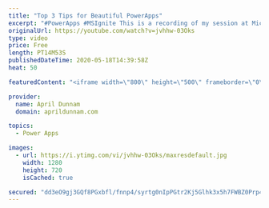 ```yaml
---
title: "Top 3 Tips for Beautiful PowerApps"
excerpt: "#PowerApps #MSIgnite This is a recording of my session at Microsoft Ignite 2019 on \"Top 3 Tips for Beautiful PowerApps\".  In this 20 minute session, I show tips to help you improve the look and feel of your PowerApps."
originalUrl: https://youtube.com/watch?v=jvhhw-03Oks
type: video
price: Free
length: PT14M53S
publishedDateTime: 2020-05-18T14:39:58Z
heat: 50

featuredContent: "<iframe width=\"800\" height=\"500\" frameborder=\"0\" src=\"https://www.youtube.com/embed/jvhhw-03Oks\" allow=\"accelerometer; autoplay; encrypted-media; gyroscope; picture-in-picture\" allowfullscreen></iframe>"

provider:
  name: April Dunnam
  domain: aprildunnam.com

topics:
  - Power Apps

images:
  - url: https://i.ytimg.com/vi/jvhhw-03Oks/maxresdefault.jpg
    width: 1280
    height: 720
    isCached: true

secured: "dd3eO9gj3GQf8PGxbfl/fnnp4/syrtg0nIpPGtr2Kj5Glhk3x5h7FWBZ0Prp4PZFPNEa4Pl+XKkv5iBh2aIORklm8923YIRvzI/kffB3DbGQj7lM9oG5WEsrJT3XpIQ7pPqJFLhb8yb6RgLnW0T7WOPF2O0cREjsxywaq6JdROFEgnx2u8gQZC/K6Zu1wRM1mH2Fnm9ehgeW7RQuyBKyBbk2l3NgmVPd6KYQ1mtjSug2hmHdLn+O82nAc/u87XnbHbMp7n9soLqmLCxyduKMVwZy7U9BFQ/scGYf6ihZXmyrLZ+CzyedQYUqzmS1IEYSdGP42JyGH7ZsfDnzPuMV7+0Jw2YAbVeFwSQhCFfq1wZaFzGILlbvaI4ozmGxzxI8OPOxUapMAc4YPXIn/jNWYhq92lTyf887vLGz52ogh7c=;yXiAgWQckbZk8mRWmd/YJg=="
---
```


